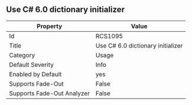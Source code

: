 ## Use C\# 6\.0 dictionary initializer

Property | Value
--- | --- 
Id | RCS1095
Title | Use C\# 6\.0 dictionary initializer
Category | Usage
Default Severity | Info
Enabled by Default | yes
Supports Fade-Out | False
Supports Fade-Out Analyzer | False
